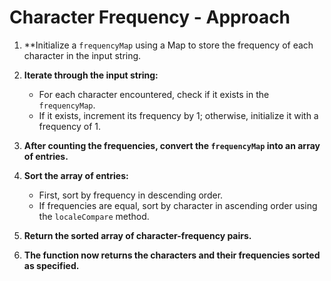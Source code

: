 # Character Frequency - Approach

1. **Initialize a `frequencyMap` using a Map to store the frequency of each character in the input string.

2. **Iterate through the input string:**
   - For each character encountered, check if it exists in the `frequencyMap`.
   - If it exists, increment its frequency by 1; otherwise, initialize it with a frequency of 1.

3. **After counting the frequencies, convert the `frequencyMap` into an array of entries.**

4. **Sort the array of entries:**
   - First, sort by frequency in descending order.
   - If frequencies are equal, sort by character in ascending order using the `localeCompare` method.

5. **Return the sorted array of character-frequency pairs.**

6. **The function now returns the characters and their frequencies sorted as specified.**

